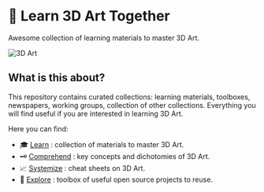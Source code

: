 # 🧭 Learn 3D Art Together

Awesome collection of learning materials to master 3D Art.

![3D Art](./asset/donut.gif)

## What is this about?

This repository contains curated collections: learning materials, toolboxes, newspapers, working groups, collection of other collections. Everything you will find useful if you are interested in learning 3D Art.

Here you can find:

- :mortar_board: [Learn](./learn.md) : collection of materials to master 3D Art.
- :old_key: [Comprehend](./concepts.md) : key concepts and dichotomies of 3D Art.
- :chart_with_upwards_trend: [Systemize](./cheatsheets.md) : cheat sheets on 3D Art.
- :wrench: [Explore](./toolbox.md) : toolbox of useful open source projects to reuse.
